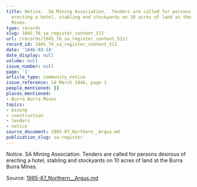 ```yaml
---
title: Notice.  SA Mining Association.  Tenders are called for persons desirous of
  erecting a hotel, stabling and stockyards on 10 acres of land at the Burra Burra
  Mines.
type: records
slug: 1845_76_sa_register_content_511
url: /records/1845_76_sa_register_content_511/
record_id: 1845_76_sa_register_content_511
date: '1846-03-14'
date_display: null
volume: null
issue_number: null
page: '1'
article_type: community_notice
issue_reference: 14 March 1846, page 1
people_mentioned: []
places_mentioned:
- Burra Burra Mines
topics:
- mining
- construction
- tenders
- notice
source_document: 1985-87_Northern__Argus.md
publication_slug: sa-register
---
```


Notice.  SA Mining Association.  Tenders are called for persons desirous of erecting a hotel, stabling and stockyards on 10 acres of land at the Burra Burra Mines.

Source: [1985-87_Northern__Argus.md](/downloads/markdown/1985-87_Northern__Argus.md)
